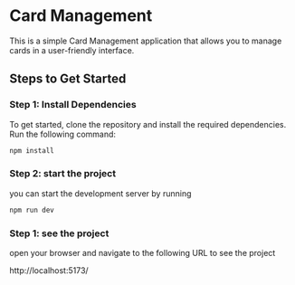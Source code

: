 # Card Management

This is a simple Card Management application that allows you to manage cards in a user-friendly interface.

## Steps to Get Started

### Step 1: Install Dependencies

To get started, clone the repository and install the required dependencies. Run the following command:

```bash
npm install
```

### Step 2: start the project

you can start the development server by running

```bash
npm run dev
```

### Step 1: see the project

open your browser and navigate to the following URL to see the project

http://localhost:5173/
